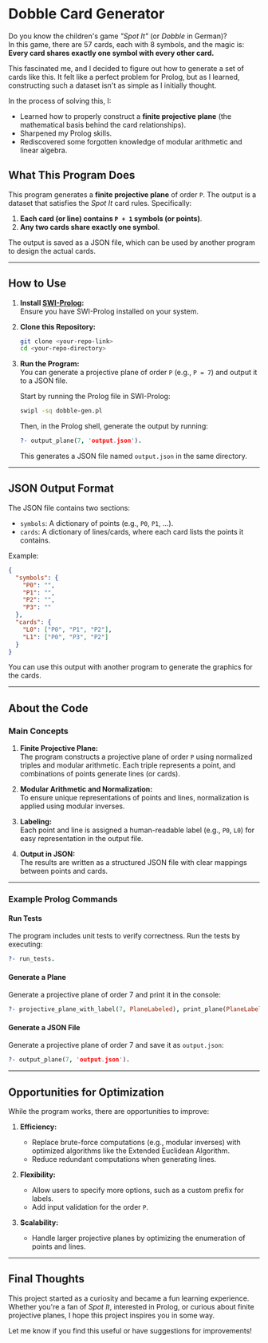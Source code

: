 # Dobble Card Generator  

Do you know the children's game *"Spot It"* (or *Dobble* in German)?  
In this game, there are 57 cards, each with 8 symbols, and the magic is:  
**Every card shares exactly one symbol with every other card.**  

This fascinated me, and I decided to figure out how to generate a set of cards like this. It felt like a perfect problem for Prolog, but as I learned, constructing such a dataset isn't as simple as I initially thought.  

In the process of solving this, I:  
- Learned how to properly construct a **finite projective plane** (the mathematical basis behind the card relationships).  
- Sharpened my Prolog skills.  
- Rediscovered some forgotten knowledge of modular arithmetic and linear algebra.  

## What This Program Does  

This program generates a **finite projective plane** of order `P`. The output is a dataset that satisfies the *Spot It* card rules. Specifically:  
1. **Each card (or line) contains `P + 1` symbols (or points)**.  
2. **Any two cards share exactly one symbol**.  

The output is saved as a JSON file, which can be used by another program to design the actual cards.  

---

## How to Use  

1. **Install [SWI-Prolog](https://www.swi-prolog.org/):**  
   Ensure you have SWI-Prolog installed on your system.  

2. **Clone this Repository:**  
   ```bash
   git clone <your-repo-link>
   cd <your-repo-directory>
   ```

3. **Run the Program:**  
   You can generate a projective plane of order `P` (e.g., `P = 7`) and output it to a JSON file.  

   Start by running the Prolog file in SWI-Prolog:  
   ```bash
   swipl -sq dobble-gen.pl
   ```  

   Then, in the Prolog shell, generate the output by running:  
   ```prolog
   ?- output_plane(7, 'output.json').
   ```  

   This generates a JSON file named `output.json` in the same directory.  

---

## JSON Output Format  

The JSON file contains two sections:  
- `symbols`: A dictionary of points (e.g., `P0`, `P1`, ...).  
- `cards`: A dictionary of lines/cards, where each card lists the points it contains.  

Example:  
```json
{
  "symbols": {
    "P0": "",
    "P1": "",
    "P2": "",
    "P3": ""
  },
  "cards": {
    "L0": ["P0", "P1", "P2"],
    "L1": ["P0", "P3", "P2"]
  }
}
```

You can use this output with another program to generate the graphics for the cards.

---

## About the Code  

### Main Concepts  

1. **Finite Projective Plane:**  
   The program constructs a projective plane of order `P` using normalized triples and modular arithmetic. Each triple represents a point, and combinations of points generate lines (or cards).  

2. **Modular Arithmetic and Normalization:**  
   To ensure unique representations of points and lines, normalization is applied using modular inverses.  

3. **Labeling:**  
   Each point and line is assigned a human-readable label (e.g., `P0`, `L0`) for easy representation in the output file.  

4. **Output in JSON:**  
   The results are written as a structured JSON file with clear mappings between points and cards.  

---

### Example Prolog Commands  

#### Run Tests  
The program includes unit tests to verify correctness. Run the tests by executing:  
```prolog
?- run_tests.
```  

#### Generate a Plane  
Generate a projective plane of order 7 and print it in the console:  
```prolog
?- projective_plane_with_label(7, PlaneLabeled), print_plane(PlaneLabeled).
```  

#### Generate a JSON File  
Generate a projective plane of order 7 and save it as `output.json`:  
```prolog
?- output_plane(7, 'output.json').
```  

---

## Opportunities for Optimization  

While the program works, there are opportunities to improve:  
1. **Efficiency:**  
   - Replace brute-force computations (e.g., modular inverses) with optimized algorithms like the Extended Euclidean Algorithm.  
   - Reduce redundant computations when generating lines.  

2. **Flexibility:**  
   - Allow users to specify more options, such as a custom prefix for labels.  
   - Add input validation for the order `P`.  

3. **Scalability:**  
   - Handle larger projective planes by optimizing the enumeration of points and lines.  

---

## Final Thoughts  

This project started as a curiosity and became a fun learning experience. Whether you're a fan of *Spot It*, interested in Prolog, or curious about finite projective planes, I hope this project inspires you in some way.  

Let me know if you find this useful or have suggestions for improvements!  
